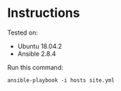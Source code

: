 # Instructions

Tested on:
- Ubuntu 18.04.2
- Ansible 2.8.4

Run this command:

    ansible-playbook -i hosts site.yml
